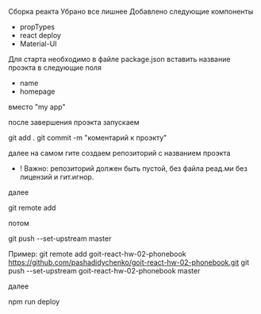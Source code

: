 Сборка реакта
Убрано все лишнее
Добавлено следующие компоненты

- propTypes
- react deploy
- Material-UI

Для старта необходимо в файле package.json
вставить название проэкта в следующие поля

- name
- homepage

вместо "my app"

после завершения проэкта запускаем

git add .
git commit -m "коментарий к проэкту"

далее на самом гите создаем репозиторий с названием проэкта

- ! Важно: репозиторий должен быть пустой, без файла реад.ми без лицензий и гит.игнор.

далее

git remote add <name> <url>

потом

git push --set-upstream <name> master

Пример:
git remote add goit-react-hw-02-phonebook https://github.com/pashadidychenko/goit-react-hw-02-phonebook.git
git push --set-upstream goit-react-hw-02-phonebook master

далее

npm run deploy
